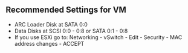 ## Recommended Settings for VM

  - ARC Loader Disk at SATA 0:0
  - Data Disks at SCSI 0:0 - 0:8 or SATA 0:1 - 0:8
  - If you use ESXi go to: Networking - vSwitch - Edit - Security - MAC address changes - ACCEPT